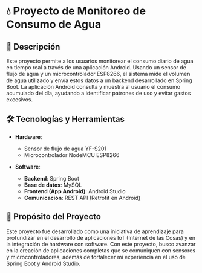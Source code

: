 # 💧 Proyecto de Monitoreo de Consumo de Agua

## 📜 Descripción

Este proyecto permite a los usuarios monitorear el consumo diario de agua en tiempo real a través de una aplicación Android. Usando un sensor de flujo de agua y un microcontrolador ESP8266, el sistema mide el volumen de agua utilizado y envía estos datos a un backend desarrollado en Spring Boot. La aplicación Android consulta y muestra al usuario el consumo acumulado del día, ayudando a identificar patrones de uso y evitar gastos excesivos.

## 🛠️ Tecnologías y Herramientas

- **Hardware**: 
  - Sensor de flujo de agua YF-S201
  - Microcontrolador NodeMCU ESP8266

- **Software**:
  - **Backend**: Spring Boot 
  - **Base de datos**: MySQL
  - **Frontend (App Android)**: Android Studio 
  - **Comunicación**: REST API (Retrofit en Android)

## 🎯 Propósito del Proyecto

Este proyecto fue desarrollado como una iniciativa de aprendizaje para profundizar en el desarrollo de aplicaciones IoT (Internet de las Cosas) y en la integración de hardware con software. Con este proyecto, busco avanzar en la creación de aplicaciones completas que se comuniquen con sensores y microcontroladores, además de fortalecer mi experiencia en el uso de Spring Boot y Android Studio.




